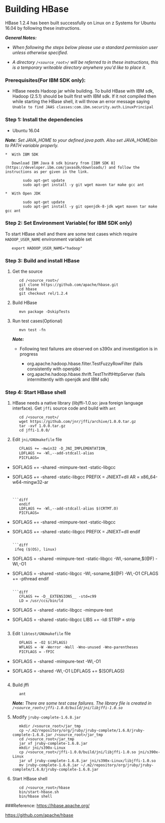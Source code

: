 # Building HBase

HBase 1.2.4 has been built successfully on Linux on z Systems for Ubuntu 16.04 by following these instructions.

_**General Notes:**_  

* _When following the steps below please use a standard permission user unless otherwise specified._

* _A directory `/<source_root>/` will be referred to in these instructions, this is a temporary writeable directory anywhere you'd like to place it._

### Prerequisites(For IBM SDK only):

  * HBase needs Hadoop jar while building. To build HBase with IBM sdk, Hadoop (2.5.1) should be built first with IBM sdk. If it not compiled then while starting the HBase shell, it will throw an error message saying `Unable to find JAAS classes:com.ibm.security.auth.LinuxPrincipal`

### Step 1: Install the dependencies 

 * Ubuntu 16.04
    
 _**Note:** Set JAVA_HOME to your defined java path. Also set JAVA_HOME/bin to PATH variable properly._
	
	*  With IBM SDK   

	   Download IBM Java 8 sdk binary from [IBM SDK 8](https://developer.ibm.com/javasdk/downloads/) and follow the instructions as per given in the link.  

			sudo apt-get update
			sudo apt-get install -y git wget maven tar make gcc ant

	*  With Open JDK
		
			sudo apt-get update
			sudo apt-get install -y git openjdk-8-jdk wget maven tar make gcc ant
			

### Step 2: Set Environment Variable( for IBM SDK only)
   
   To start HBase shell and there are some test cases which require `HADOOP_USER_NAME` environment variable set 

   ```
      export HADOOP_USER_NAME="hadoop"
   ```

### Step 3: Build and install HBase
  1. Get the source
     ```
        cd /<source_root>/
        git clone https://github.com/apache/hbase.git
        cd hbase
        git checkout rel/1.2.4
     ```

  2. Build HBase

      ```
         mvn package -DskipTests
      ```

  4. Run test cases(Optional)  

      ```
         mvn test -fn
      ```

       _**Note:**_ 

       * Following test failures are observed on s390x and investigation is in progress

          * org.apache.hadoop.hbase.filter.TestFuzzyRowFilter (fails consistently with openjdk)
          * org.apache.hadoop.hbase.thrift.TestThriftHttpServer (fails intermittently with openjdk and IBM sdk)

### Step 4: Start HBase shell

  1. HBase needs a native library (libjffi-1.0.so: java foreign language interface). Get `jffi` source code and build with `ant`

     ```
        cd /<source_root>/
        wget https://github.com/jnr/jffi/archive/1.0.0.tar.gz
        tar -xvf 1.0.0.tar.gz
        cd jffi-1.0.0/
     ```

  2. Edit `jni/GNUmakefile` file 

      ```diff
         CFLAGS += -mwin32 -D_JNI_IMPLEMENTATION_
         LDFLAGS += -Wl,--add-stdcall-alias
         PICFLAGS=
-    SOFLAGS += -shared -mimpure-text -static-libgcc
+    SOFLAGS += -shared -static-libgcc
         PREFIX =
         JNIEXT=dll
         AR = x86_64-w64-mingw32-ar
      ```


      ```diff
         endif
         LDFLAGS += -Wl,--add-stdcall-alias $(CRTMT.O)
         PICFLAGS=
-    SOFLAGS += -shared -mimpure-text -static-libgcc
+    SOFLAGS += -shared -static-libgcc
         PREFIX =
         JNIEXT=dll
       endif

      ```

      ```diff
       ifeq ($(OS), linux)
-    SOFLAGS = -shared -mimpure-text -static-libgcc -Wl,-soname,$(@F) -Wl,-O1
+    SOFLAGS = -shared -static-libgcc -Wl,-soname,$(@F) -Wl,-O1
         CFLAGS += -pthread
       endif

      ```

      ```diff
         CFLAGS += -D__EXTENSIONS__ -std=c99
         LD = /usr/ccs/bin/ld
-    SOFLAGS = -shared -static-libgcc -mimpure-text
+    SOFLAGS = -shared -static-libgcc
         LIBS += -ldl
         STRIP = strip

      ```

  3. Edit `libtest/GNUmakefile` file 

      ```diff
         OFLAGS = -O2 $(JFLAGS)
         WFLAGS = -W -Werror -Wall -Wno-unused -Wno-parentheses
         PICFLAGS = -fPIC
-    SOFLAGS = -shared -mimpure-text -Wl,-O1
+    SOFLAGS = -shared -Wl,-O1
         LDFLAGS += $(SOFLAGS)

      ```

  4. Build jffi 

     ```
        ant
     ```
     _**Note:** There are some test case failures. The library file is created in `/<source_root>/jffi-1.0.0/build/jni/libjffi-1.0.so`_ 

  5. Modify `jruby-complete-1.6.8.jar` 

     ```
        mkdir /<source_root>/jar_tmp
        cp ~/.m2/repository/org/jruby/jruby-complete/1.6.8/jruby-complete-1.6.8.jar /<source_root>/jar_tmp
        cd /<source_root>/jar_tmp
        jar xf jruby-complete-1.6.8.jar
        mkdir jni/s390x-Linux
        cp /<source_root>/jffi-1.0.0/build/jni/libjffi-1.0.so jni/s390x-Linux
        jar uf jruby-complete-1.6.8.jar jni/s390x-Linux/libjffi-1.0.so
        mv jruby-complete-1.6.8.jar ~/.m2/repository/org/jruby/jruby-complete/1.6.8/jruby-complete-1.6.8.jar
     ```


  6. Start HBase shell
     ```
        cd /<source_root>/hbase
        bin/start-hbase.sh
        bin/hbase shell
     ```

###Reference:
https://hbase.apache.org/

https://github.com/apache/hbase


